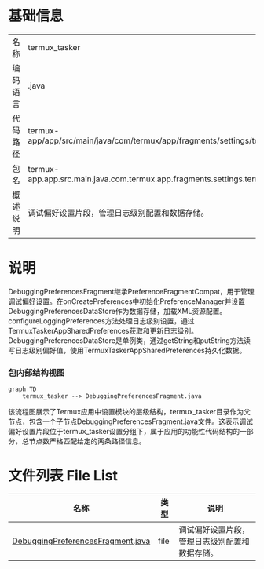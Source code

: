 # 基础信息

|      |      |
|------|------|
| 名称 | termux_tasker |
| 编码语言 | .java |
| 代码路径 | termux-app/app/src/main/java/com/termux/app/fragments/settings/termux_tasker |
| 包名 | termux-app.app.src.main.java.com.termux.app.fragments.settings.termux_tasker |
| 概述说明 | 调试偏好设置片段，管理日志级别配置和数据存储。 |

# 说明

DebuggingPreferencesFragment继承PreferenceFragmentCompat，用于管理调试偏好设置。在onCreatePreferences中初始化PreferenceManager并设置DebuggingPreferencesDataStore作为数据存储，加载XML资源配置。configureLoggingPreferences方法处理日志级别设置，通过TermuxTaskerAppSharedPreferences获取和更新日志级别。DebuggingPreferencesDataStore是单例类，通过getString和putString方法读写日志级别偏好值，使用TermuxTaskerAppSharedPreferences持久化数据。


### 包内部结构视图

```mermaid
graph TD
    termux_tasker --> DebuggingPreferencesFragment.java
```

该流程图展示了Termux应用中设置模块的层级结构，termux_tasker目录作为父节点，包含一个子节点DebuggingPreferencesFragment.java文件。这表示调试偏好设置片段位于termux_tasker设置分组下，属于应用的功能性代码结构的一部分，总节点数严格匹配给定的两条路径信息。

# 文件列表 File List

| 名称   | 类型  | 说明 |
|-------|------|-------------|
| [DebuggingPreferencesFragment.java](DebuggingPreferencesFragment.md) | file | 调试偏好设置片段，管理日志级别配置和数据存储。 |



